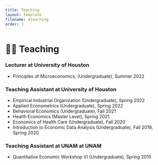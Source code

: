 ```yaml
---
title: Teaching
layout: template
filename: 4teaching
order: 3
--- 
```


# :woman_teacher: Teaching

### Lecturer at University of Houston
- Principles of Microeconomics, (Undergraduate), Summer 2022

### Teaching Assistant at University of Houston
- Empirical Industrial Organization (Undergraduate), Spring 2022
- Applied Econometrics (Undergraduate), Spring 2022
- Behavioral Economics (Undergraduate), Fall 2021
- Health Economics (Master Level), Spring 2021
- Economics of Health Care (Undergraduate), Fall 2020
- Introduction to Economic Data Analysis (Undergraduate), Fall 2019, Spring 2020

### Teaching Assistant at UNAM at UNAM
- Quantitative Economic Workshop VI (Undergraduate), Spring 2015
